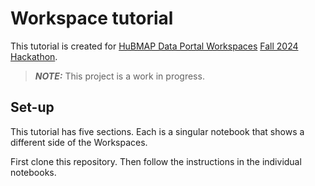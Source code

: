 # Workspace tutorial
This tutorial is created for [HuBMAP Data Portal Workspaces](https://portal.hubmapconsortium.org/) [Fall 2024 Hackathon](https://hubmapconsortium.org/2024-fall-hackathon/).

> **_NOTE:_**  This project is a work in progress.

## Set-up
This tutorial has five sections. Each is a singular notebook that shows a different side of the Workspaces.

First clone this repository. Then follow the instructions in the individual notebooks.
